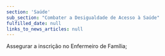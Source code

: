 ```yaml
---
section: 'Saúde'
sub_section: "Combater a Desigualdade de Acesso à Saúde"
fulfilled_date: null
links_to_news_articles: null
---
```


Assegurar a inscrição no Enfermeiro de Família;